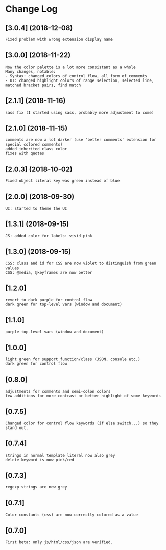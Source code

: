 # Change Log

## [3.0.4] (2018-12-08)
	Fixed problem with wrong extension display name

## [3.0.0] (2018-11-22)
	Now the color palette is a lot more consistant as a whole
	Many changes, notable:
	- Syntax: changed colors of control flow, all form of comments
	- UI: changed highlight colors of range selection, selected line, matched bracket pairs, find match
	

## [2.1.1] (2018-11-16)
	sass fix (I started using sass, probably more adjustment to come)

## [2.1.0] (2018-11-15)
	comments are now a lot darker (use 'better comments' extension for special colored comments)
	added inherited class color
	fixes with quotes

## [2.0.3] (2018-10-02)
	Fixed object literal key was green instead of blue

## [2.0.0] (2018-09-30)
	UI: started to theme the UI
	

## [1.3.1] (2018-09-15)
	JS: added color for labels: vivid pink

## [1.3.0] (2018-09-15)
	CSS: class and id for CSS are now violet to distinguish from green values
	CSS: @media, @keyframes are now better

## [1.2.0]
	revert to dark purple for control flow
	dark green for top-level vars (window and document)

## [1.1.0]
	purple top-level vars (window and document)

## [1.0.0]
	light green for support function/class (JSON, console etc.)
	dark green for control flow 

## [0.8.0]
	adjustments for comments and semi-colon colors
	few additions for more contrast or better highlight of some keywords

## [0.7.5]
	Changed color for control flow keywords (if else switch...) so they stand out.

## [0.7.4]
	strings in normal template literal now also grey
	delete keyword is now pink/red

## [0.7.3]
	regexp strings are now grey

## [0.7.1]
	Color constants (css) are now correctly colored as a value

## [0.7.0]
	First beta: only js/html/css/json are verified.